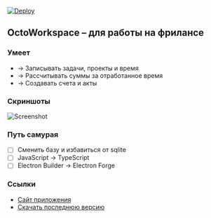[![Deploy](https://github.com/uonick/octo-workspace/actions/workflows/blank.yml/badge.svg)](https://github.com/uonick/octo-workspace/actions/workflows/blank.yml)
## OctoWorkspace – для работы на фрилансе

### Умеет
* → Записывать задачи, проекты и время
* → Рассчитывать суммы за отработанное время
* → Создавать счета и акты

### Скриншоты
![Screenshot](https://i.imgur.com/Ocr5ywz.png "Preview")

### Путь самурая
- [ ] Сменить базу и избавиться от sqlite
- [ ] JavaScript → TypeScript
- [ ] Electron Builder → Electron Forge

### Ссылки
* [Сайт приложения](https://octows.ru)
* [Скачать последнюю версию](https://github.com/uonick/octo-workspace/releases)
